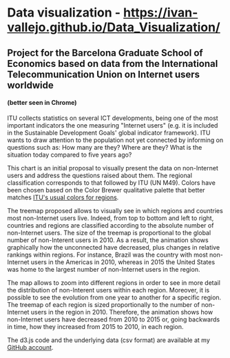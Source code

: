# Data visualization - <a href="https://ivan-vallejo.github.io/Data_Visualization/">https://ivan-vallejo.github.io/Data_Visualization/</a>
## Project for the Barcelona Graduate School of Economics based on data from the International Telecommunication Union on Internet users worldwide
 
#### (better seen in Chrome)

<p> ITU collects statistics on several ICT developments, being one of the most important indicators the one measuring "Internet users" (e.g. it is included in the Sustainable Development Goals' global indicator framework). ITU wants to draw attention to the population not yet connected by informing on questions such as: How many are they? Where are they? What is the situation today compared to five years ago?</p>
<p>This chart is an initial proposal to visually present the data on non-Internet users and address the questions raised about them. The regional classification corresponds to that followed by ITU (UN M49). Colors have been chosen based on the Color Brewer qualitative palette that better matches <a href="http://www.itu.int/en/ITU-D/Pages/ITUAroundTheWorld.aspx">ITU's usual colors for regions</a>.</p>
<p>The treemap proposed allows to visually see in which regions and countries most non-Internet users live. Indeed, from top to bottom and left to right, countries and regions are classified according to the absolute number of non-Internet users. The size of the treemap is proportional to the global number of non-Interent users in 2010. As a result, the animation shows graphically how the unconnected have decreased, plus changes in relative rankings within regions. For instance, Brazil was the country with most non-Internet users in the Americas in 2010, whereas in 2015 the United States was home to the largest number of non-Internet users in the region.</p>
<p> The map allows to zoom into different regions in order to see in more detail the distribution of non-Interent users within each region. Moreover, it is possible to see the evolution from one year to another for a specific region. The treemap of each region is sized proportionally to the number of non-Internet users in the region in 2010. Therefore, the animation shows how non-Internet users have decreased from 2010 to 2015 or, going backwards in time, how they increased from 2015 to 2010, in each region.</p>

<p> The d3.js code and the underlying data (csv format) are available at my <a href="https://github.com/ivan-vallejo/Data_Visualization">GitHub account</a>. </p>
